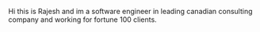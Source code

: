 Hi this is Rajesh and im a software engineer in leading canadian consulting company and working for fortune 100 clients.
